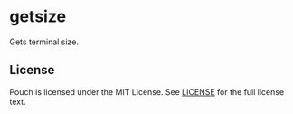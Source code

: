 # getsize

Gets terminal size.

## License

Pouch is licensed under the MIT License. See [LICENSE](https://github.com/wzshiming/getsize/blob/master/LICENSE) for the full license text.
